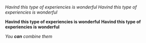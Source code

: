 *Havind this type of experiencies is wonderful*
_Havind this type of experiencies is wonderful_

**Havind this type of experiencies is wonderful**
__Havind this type of experiencies is wonderful__

_You **can** combine them_
